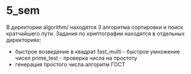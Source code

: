 # 5_sem
В директории algorithm/ находятся 3 алгоритма сортировки и поиск кратчайшего пути.
Задания по криптографии находятся в отдельных директориях:
 - быстрое возведение в квадрат
fast_multi - быстрое умножение чисел
prime_test - проверка числа на простоту
- генерация простого числа алгоритм ГОСТ
